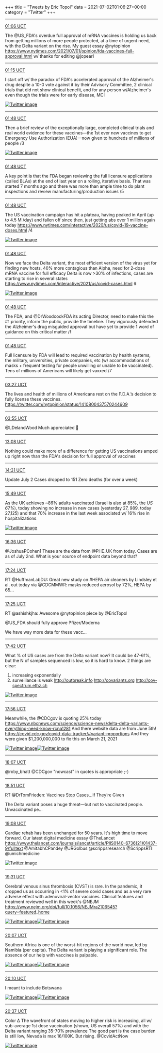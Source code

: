 +++
title = "Tweets by Eric Topol" 
data = 2021-07-02T01:06:27+00:00
category = "Twitter"
+++


---

<a href="https://twitter.com/erictopol/status/1410766785243013121" target="_blank" rel="noreferer">01:06 UCT</a>

The @US_FDA's overdue full approval of mRNA vaccines is holding us back from getting millions of more people protected, at a time of urgent need, with the Delta variant on the rise. My guest essay @nytopinion https://www.nytimes.com/2021/07/01/opinion/fda-vaccines-full-approval.html w/ thanks for editing @jopearl



---

<a href="https://twitter.com/erictopol/status/1410768973424037888" target="_blank" rel="noreferer">01:15 UCT</a>

I start off w/ the paradox of FDA's  accelerated approval of the Alzheimer's drug despite a 10-0 vote against it by their Advisory Committee, 2 clinical trials that did not show clinical benefit, and for any person w/Alzheimer's even though the trials were for early disease, MCI 

<a href="E5QOZXmVUAMBQnv.jpg"  ><img src="E5QOZXmVUAMBQnv.jpg" alt="Twitter image" ></img></a>

---

<a href="https://twitter.com/erictopol/status/1410777364955492352" target="_blank" rel="noreferer">01:48 UCT</a>

Then a brief review of the exceptionally large, completed clinical trials and real world evidence for these vaccines—the 1st ever new vaccines to get Emergency Use Authorization (EUA)—now given to hundreds of millions of people /3 

<a href="E5QQCevVgAIIKoJ.jpg"  ><img src="E5QQCevVgAIIKoJ.jpg" alt="Twitter image" ></img></a>

---

<a href="https://twitter.com/erictopol/status/1410777370923962371" target="_blank" rel="noreferer">01:48 UCT</a>

A key point is that the FDA began reviewing the full licensure applications (called BLAs) at the end of last year on a rolling, iterative basis. That was started 7 months ago and there was more than ample time to do plant inspections and review manufacturing/production issues /5



---

<a href="https://twitter.com/erictopol/status/1410777369019785216" target="_blank" rel="noreferer">01:48 UCT</a>

The US vaccination campaign has hit a plateau, having peaked in April (up to 4.5 M /day) and fallen off since then, just getting abs over 1 million again today
https://www.nytimes.com/interactive/2020/us/covid-19-vaccine-doses.html /4 

<a href="E5QQ5S7VEAIuGkw.jpg"  ><img src="E5QQ5S7VEAIuGkw.jpg" alt="Twitter image" ></img></a>

---

<a href="https://twitter.com/erictopol/status/1410777375025942529" target="_blank" rel="noreferer">01:48 UCT</a>

Now we face the Delta variant, the most efficient version of the virus yet for finding new hosts, 40% more contagious than Alpha, need for 2-dose mRNA vaccine for full efficacy
Delta is now &gt;30% of infections, cases are starting to rise in several states
https://www.nytimes.com/interactive/2021/us/covid-cases.html 6 

<a href="E5QTTkHUcAEntOK.jpg"  ><img src="E5QTTkHUcAEntOK.jpg" alt="Twitter image" ></img></a>

---

<a href="https://twitter.com/erictopol/status/1410777379165724679" target="_blank" rel="noreferer">01:48 UCT</a>

The FDA, and @DrWoodcockFDA its acting Director, need to make this the #1 priority, inform the public, provide the timeline. They vigorously defended the Alzheimer's drug misguided approval but have yet to provide 1 word of guidance on this critical matter /f



---

<a href="https://twitter.com/erictopol/status/1410777377559306242" target="_blank" rel="noreferer">01:48 UCT</a>

Full licensure by FDA will lead to required vaccination by health systems, the military, universities, private companies, etc (w/ accommodations of masks + frequent testing for people unwilling or unable to be vaccinated). Tens of millions of Americans will likely get vaxxed /7



---

<a href="https://twitter.com/erictopol/status/1410802213086134279" target="_blank" rel="noreferer">03:27 UCT</a>

The lives and health of millions of Americans rest on the F.D.A.’s decision to fully license these vaccines. https://twitter.com/nytopinion/status/1410800437570244609



---

<a href="https://twitter.com/erictopol/status/1410809259047092229" target="_blank" rel="noreferer">03:55 UCT</a>

@LDelanoWood Much appreciated 🙏



---

<a href="https://twitter.com/erictopol/status/1410948512217370627" target="_blank" rel="noreferer">13:08 UCT</a>

Nothing could make more of a difference for getting US vaccinations amped up right now than the FDA's decision for full approval of vaccines



---

<a href="https://twitter.com/erictopol/status/1410969289041997829" target="_blank" rel="noreferer">14:31 UCT</a>

Update July 2
Cases dropped to 151
Zero deaths (for over a week)



---

<a href="https://twitter.com/erictopol/status/1410988971320954881" target="_blank" rel="noreferer">15:49 UCT</a>

As the UK achieves ~86% adults vaccinated (Israel is also at 85%, the *US 67%*), today showing no increase in new cases (yesterday 27, 989, today 27,125) and that 70% increase in the last week associated w/ 16% rise in hospitalizations 

<a href="E5TWDVAVUAYctoF.jpg"  ><img src="E5TWDVAVUAYctoF.jpg" alt="Twitter image" ></img></a>

---

<a href="https://twitter.com/erictopol/status/1411000739007057926" target="_blank" rel="noreferer">16:36 UCT</a>

@JoshuaPCohen1 These are the data from @PHE_UK from today. Cases are as of July 2nd. What is your source of endpoint data beyond that?



---

<a href="https://twitter.com/erictopol/status/1411012902304174082" target="_blank" rel="noreferer">17:24 UCT</a>

RT @HuffmanLabDU: Great new study on #HEPA air cleaners by Lindsley et al. out today via @CDCMMWR: masks reduced aerosol by 72%, HEPA by 65…



---

<a href="https://twitter.com/erictopol/status/1411013115429355525" target="_blank" rel="noreferer">17:25 UCT</a>

RT @ashishkjha: Awesome @nytopinion piece by @EricTopol 

@US_FDA should fully approve Pfizer/Moderna

We have way more data for these vacc…



---

<a href="https://twitter.com/erictopol/status/1411017478814113796" target="_blank" rel="noreferer">17:42 UCT</a>

What % of US cases are from the Delta variant now?
It could be 47-61%, but the N of samples sequenced is low, so it is hard to know.
2 things are clear: 
1.  increasing exponentially 
2. surveillance is weak
http://outbreak.info
http://covariants.org
http://cov-spectrum.ethz.ch 

<a href="E5TvYXCVcAMOE-J.jpg"  ><img src="E5TvYXCVcAMOE-J.jpg" alt="Twitter image" ></img></a>

---

<a href="https://twitter.com/erictopol/status/1411021059214626820" target="_blank" rel="noreferer">17:56 UCT</a>

Meanwhile, the @CDCgov is quoting 25% today
https://www.nbcnews.com/science/science-news/delta-delta-variants-everything-need-know-rcna1281
And there website data are from June 5th!
https://covid.cdc.gov/covid-data-tracker/#variant-proportions
And they were given $1,200,000,000 to fix this on March 21, 2021 

<a href="E5TzhuWVUAcsOVY.png"  ><img src="E5TzhuWVUAcsOVY.png" alt="Twitter image" ></img></a><a href="E5TzshjUUAEk-oC.jpg"  ><img src="E5TzshjUUAEk-oC.jpg" alt="Twitter image" ></img></a>

---

<a href="https://twitter.com/erictopol/status/1411023701630341121" target="_blank" rel="noreferer">18:07 UCT</a>

@roby_bhatt @CDCgov "nowcast" in quotes is appropriate ;-)



---

<a href="https://twitter.com/erictopol/status/1411034908789592064" target="_blank" rel="noreferer">18:51 UCT</a>

RT @DrTomFrieden: Vaccines Stop Cases…If They’re Given

The Delta variant poses a huge threat—but not to vaccinated people. Unvaccinated pe…



---

<a href="https://twitter.com/erictopol/status/1411039210392276993" target="_blank" rel="noreferer">19:08 UCT</a>

Cardiac rehab has been unchanged for 50 years. It's high time to move forward. 
Our latest digital medicine essay @TheLancet  https://www.thelancet.com/journals/lancet/article/PIIS0140-6736(21)01437-9/fulltext
@AmitabhCPandey @JRGolbus @scrippsresearch @ScrippsRTI @umichmedicine 

<a href="E5UEXCsUYAI7IXB.jpg"  ><img src="E5UEXCsUYAI7IXB.jpg" alt="Twitter image" ></img></a>

---

<a href="https://twitter.com/erictopol/status/1411044776208527360" target="_blank" rel="noreferer">19:31 UCT</a>

Cerebral venous sinus thrombosis (CVST) is rare. In the pandemic, it cropped us as occurring in &lt;1% of severe covid cases and as a very rare adverse effect with adenoviral-vector vaccines. Clinical features and treatment reviewed well in this week's @NEJM
https://www.nejm.org/doi/full/10.1056/NEJMra2106545?query=featured_home 

<a href="E5UHd1FVEAI1ch-.jpg"  ><img src="E5UHd1FVEAI1ch-.jpg" alt="Twitter image" ></img></a><a href="E5UJVtZUYAE3ZyA.jpg"  ><img src="E5UJVtZUYAE3ZyA.jpg" alt="Twitter image" ></img></a>

---

<a href="https://twitter.com/erictopol/status/1411053894331813889" target="_blank" rel="noreferer">20:07 UCT</a>

Southern Africa is one of the worst-hit regions of the world now, led by Namibia (per capita). The Delta variant is playing a significant role. The absence of our help with vaccines is palpable. 

<a href="E5UQ3KSVcAEdSvv.jpg"  ><img src="E5UQ3KSVcAEdSvv.jpg" alt="Twitter image" ></img></a><a href="E5UR2K_VoAYPRz1.jpg"  ><img src="E5UR2K_VoAYPRz1.jpg" alt="Twitter image" ></img></a>

---

<a href="https://twitter.com/erictopol/status/1411054785369808898" target="_blank" rel="noreferer">20:10 UCT</a>

I meant to include Botswana 

<a href="E5USw3IVgAMi5bC.jpg"  ><img src="E5USw3IVgAMi5bC.jpg" alt="Twitter image" ></img></a><a href="E5UStm1VUAARfY0.jpg"  ><img src="E5UStm1VUAARfY0.jpg" alt="Twitter image" ></img></a>

---

<a href="https://twitter.com/erictopol/status/1411061477998424065" target="_blank" rel="noreferer">20:37 UCT</a>

Color Δ
The wavefront of states moving to higher risk is increasing, all w/ sub-average 1st dose vaccination (shown, US overall 57%) and with the Delta variant ranging 35-70% prevalence
The good part is the case burden is still low, Nevada is max 16/100K. But rising.
@CovidActNow 

<a href="E5UXeBWUcAUt5bD.jpg"  ><img src="E5UXeBWUcAUt5bD.jpg" alt="Twitter image" ></img></a>